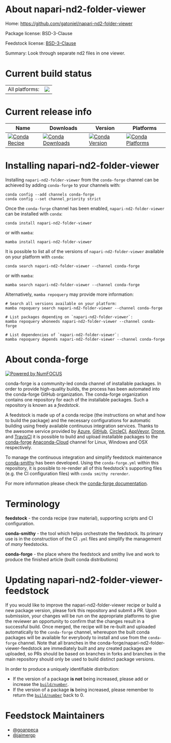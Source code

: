 About napari-nd2-folder-viewer
==============================

Home: https://github.com/gatoniel/napari-nd2-folder-viewer

Package license: BSD-3-Clause

Feedstock license: [BSD-3-Clause](https://github.com/conda-forge/napari-nd2-folder-viewer-feedstock/blob/main/LICENSE.txt)

Summary: Look through separate nd2 files in one viewer.

Current build status
====================


<table><tr><td>All platforms:</td>
    <td>
      <a href="https://dev.azure.com/conda-forge/feedstock-builds/_build/latest?definitionId=17077&branchName=main">
        <img src="https://dev.azure.com/conda-forge/feedstock-builds/_apis/build/status/napari-nd2-folder-viewer-feedstock?branchName=main">
      </a>
    </td>
  </tr>
</table>

Current release info
====================

| Name | Downloads | Version | Platforms |
| --- | --- | --- | --- |
| [![Conda Recipe](https://img.shields.io/badge/recipe-napari--nd2--folder--viewer-green.svg)](https://anaconda.org/conda-forge/napari-nd2-folder-viewer) | [![Conda Downloads](https://img.shields.io/conda/dn/conda-forge/napari-nd2-folder-viewer.svg)](https://anaconda.org/conda-forge/napari-nd2-folder-viewer) | [![Conda Version](https://img.shields.io/conda/vn/conda-forge/napari-nd2-folder-viewer.svg)](https://anaconda.org/conda-forge/napari-nd2-folder-viewer) | [![Conda Platforms](https://img.shields.io/conda/pn/conda-forge/napari-nd2-folder-viewer.svg)](https://anaconda.org/conda-forge/napari-nd2-folder-viewer) |

Installing napari-nd2-folder-viewer
===================================

Installing `napari-nd2-folder-viewer` from the `conda-forge` channel can be achieved by adding `conda-forge` to your channels with:

```
conda config --add channels conda-forge
conda config --set channel_priority strict
```

Once the `conda-forge` channel has been enabled, `napari-nd2-folder-viewer` can be installed with `conda`:

```
conda install napari-nd2-folder-viewer
```

or with `mamba`:

```
mamba install napari-nd2-folder-viewer
```

It is possible to list all of the versions of `napari-nd2-folder-viewer` available on your platform with `conda`:

```
conda search napari-nd2-folder-viewer --channel conda-forge
```

or with `mamba`:

```
mamba search napari-nd2-folder-viewer --channel conda-forge
```

Alternatively, `mamba repoquery` may provide more information:

```
# Search all versions available on your platform:
mamba repoquery search napari-nd2-folder-viewer --channel conda-forge

# List packages depending on `napari-nd2-folder-viewer`:
mamba repoquery whoneeds napari-nd2-folder-viewer --channel conda-forge

# List dependencies of `napari-nd2-folder-viewer`:
mamba repoquery depends napari-nd2-folder-viewer --channel conda-forge
```


About conda-forge
=================

[![Powered by
NumFOCUS](https://img.shields.io/badge/powered%20by-NumFOCUS-orange.svg?style=flat&colorA=E1523D&colorB=007D8A)](https://numfocus.org)

conda-forge is a community-led conda channel of installable packages.
In order to provide high-quality builds, the process has been automated into the
conda-forge GitHub organization. The conda-forge organization contains one repository
for each of the installable packages. Such a repository is known as a *feedstock*.

A feedstock is made up of a conda recipe (the instructions on what and how to build
the package) and the necessary configurations for automatic building using freely
available continuous integration services. Thanks to the awesome service provided by
[Azure](https://azure.microsoft.com/en-us/services/devops/), [GitHub](https://github.com/),
[CircleCI](https://circleci.com/), [AppVeyor](https://www.appveyor.com/),
[Drone](https://cloud.drone.io/welcome), and [TravisCI](https://travis-ci.com/)
it is possible to build and upload installable packages to the
[conda-forge](https://anaconda.org/conda-forge) [Anaconda-Cloud](https://anaconda.org/)
channel for Linux, Windows and OSX respectively.

To manage the continuous integration and simplify feedstock maintenance
[conda-smithy](https://github.com/conda-forge/conda-smithy) has been developed.
Using the ``conda-forge.yml`` within this repository, it is possible to re-render all of
this feedstock's supporting files (e.g. the CI configuration files) with ``conda smithy rerender``.

For more information please check the [conda-forge documentation](https://conda-forge.org/docs/).

Terminology
===========

**feedstock** - the conda recipe (raw material), supporting scripts and CI configuration.

**conda-smithy** - the tool which helps orchestrate the feedstock.
                   Its primary use is in the construction of the CI ``.yml`` files
                   and simplify the management of *many* feedstocks.

**conda-forge** - the place where the feedstock and smithy live and work to
                  produce the finished article (built conda distributions)


Updating napari-nd2-folder-viewer-feedstock
===========================================

If you would like to improve the napari-nd2-folder-viewer recipe or build a new
package version, please fork this repository and submit a PR. Upon submission,
your changes will be run on the appropriate platforms to give the reviewer an
opportunity to confirm that the changes result in a successful build. Once
merged, the recipe will be re-built and uploaded automatically to the
`conda-forge` channel, whereupon the built conda packages will be available for
everybody to install and use from the `conda-forge` channel.
Note that all branches in the conda-forge/napari-nd2-folder-viewer-feedstock are
immediately built and any created packages are uploaded, so PRs should be based
on branches in forks and branches in the main repository should only be used to
build distinct package versions.

In order to produce a uniquely identifiable distribution:
 * If the version of a package **is not** being increased, please add or increase
   the [``build/number``](https://docs.conda.io/projects/conda-build/en/latest/resources/define-metadata.html#build-number-and-string).
 * If the version of a package **is** being increased, please remember to return
   the [``build/number``](https://docs.conda.io/projects/conda-build/en/latest/resources/define-metadata.html#build-number-and-string)
   back to 0.

Feedstock Maintainers
=====================

* [@goanpeca](https://github.com/goanpeca/)
* [@jaimergp](https://github.com/jaimergp/)

